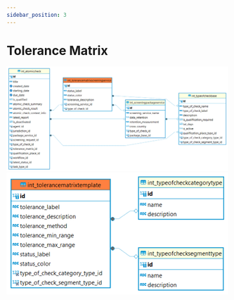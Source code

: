 ```yaml
---
sidebar_position: 3
---
```


# Tolerance Matrix

![alt text](<../../../../../../../../../static/img/prismaenterprise - int_tolerancematrixscreeningservice.png>)
![alt text](<../../../../../../../../../static/img/prismaenterprise - int_tolerancematrixtemplate.png>)
